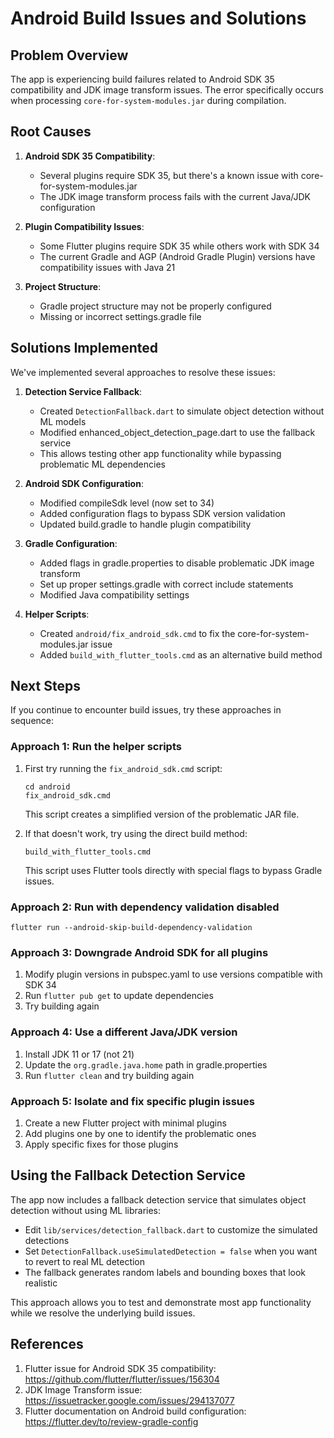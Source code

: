 # Android Build Issues and Solutions

## Problem Overview

The app is experiencing build failures related to Android SDK 35 compatibility and JDK image transform issues. The error specifically occurs when processing `core-for-system-modules.jar` during compilation.

## Root Causes

1. **Android SDK 35 Compatibility**:
   - Several plugins require SDK 35, but there's a known issue with core-for-system-modules.jar
   - The JDK image transform process fails with the current Java/JDK configuration

2. **Plugin Compatibility Issues**:
   - Some Flutter plugins require SDK 35 while others work with SDK 34
   - The current Gradle and AGP (Android Gradle Plugin) versions have compatibility issues with Java 21

3. **Project Structure**:
   - Gradle project structure may not be properly configured
   - Missing or incorrect settings.gradle file

## Solutions Implemented

We've implemented several approaches to resolve these issues:

1. **Detection Service Fallback**:
   - Created `DetectionFallback.dart` to simulate object detection without ML models
   - Modified enhanced_object_detection_page.dart to use the fallback service
   - This allows testing other app functionality while bypassing problematic ML dependencies

2. **Android SDK Configuration**:
   - Modified compileSdk level (now set to 34)
   - Added configuration flags to bypass SDK version validation
   - Updated build.gradle to handle plugin compatibility

3. **Gradle Configuration**:
   - Added flags in gradle.properties to disable problematic JDK image transform
   - Set up proper settings.gradle with correct include statements
   - Modified Java compatibility settings

4. **Helper Scripts**:
   - Created `android/fix_android_sdk.cmd` to fix the core-for-system-modules.jar issue
   - Added `build_with_flutter_tools.cmd` as an alternative build method

## Next Steps

If you continue to encounter build issues, try these approaches in sequence:

### Approach 1: Run the helper scripts

1. First try running the `fix_android_sdk.cmd` script:
   ```
   cd android
   fix_android_sdk.cmd
   ```
   This script creates a simplified version of the problematic JAR file.

2. If that doesn't work, try using the direct build method:
   ```
   build_with_flutter_tools.cmd
   ```
   This script uses Flutter tools directly with special flags to bypass Gradle issues.

### Approach 2: Run with dependency validation disabled
```
flutter run --android-skip-build-dependency-validation
```

### Approach 3: Downgrade Android SDK for all plugins
1. Modify plugin versions in pubspec.yaml to use versions compatible with SDK 34
2. Run `flutter pub get` to update dependencies
3. Try building again

### Approach 4: Use a different Java/JDK version
1. Install JDK 11 or 17 (not 21)
2. Update the `org.gradle.java.home` path in gradle.properties
3. Run `flutter clean` and try building again

### Approach 5: Isolate and fix specific plugin issues
1. Create a new Flutter project with minimal plugins
2. Add plugins one by one to identify the problematic ones
3. Apply specific fixes for those plugins

## Using the Fallback Detection Service

The app now includes a fallback detection service that simulates object detection without using ML libraries:

- Edit `lib/services/detection_fallback.dart` to customize the simulated detections
- Set `DetectionFallback.useSimulatedDetection = false` when you want to revert to real ML detection
- The fallback generates random labels and bounding boxes that look realistic

This approach allows you to test and demonstrate most app functionality while we resolve the underlying build issues.

## References

1. Flutter issue for Android SDK 35 compatibility: https://github.com/flutter/flutter/issues/156304
2. JDK Image Transform issue: https://issuetracker.google.com/issues/294137077
3. Flutter documentation on Android build configuration: https://flutter.dev/to/review-gradle-config 